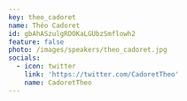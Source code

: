 ```yaml
---
key: theo_cadoret
name: Théo Cadoret
id: gbAhASzulgRDOKaLGUbzSmflowh2
feature: false
photo: /images/speakers/theo_cadoret.jpg
socials:
  - icon: twitter
    link: 'https://twitter.com/CadoretTheo'
    name: CadoretTheo
---
```

